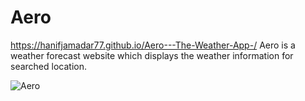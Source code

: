 # Aero
 https://hanifjamadar77.github.io/Aero---The-Weather-App-/
Aero is a weather forecast website which displays the weather information for searched location.

![Aero](https://github.com/user-attachments/assets/df1b871e-19d2-41fe-a80b-8f058c274c7c)
